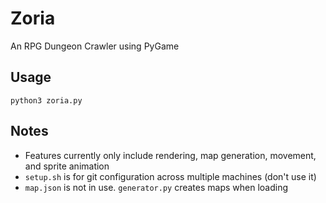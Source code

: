 # Zoria
An RPG Dungeon Crawler using PyGame  

## Usage
`python3 zoria.py`

## Notes
* Features currently only include rendering, map generation, movement, and sprite animation
* `setup.sh` is for git configuration across multiple machines (don't use it)
* `map.json` is not in use. `generator.py` creates maps when loading
